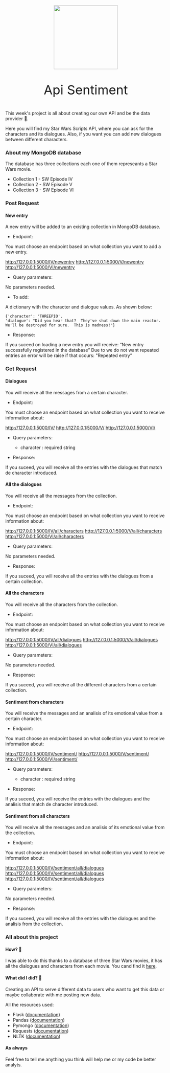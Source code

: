 <div style="text-align:center"><img src="https://img.cinemablend.com/cb/f/8/5/4/0/a/f8540aac64ee6cd1412906b2be8c19052c788d9263a8be5d3853facf11aa91b0.jpg" height=200 /></div>

<p align="center" 
    <span style="font-size:30pt"> Api Sentiment </span>
</p>

This week's project is all about creating our own API and be the data provider 🥳.

Here you will find my Star Wars Scripts API, where you can ask for the characters and its dialogues. Also, if you want you can add new dialogues between different characters.

### About my MongoDB database

The database has three collections each one of them represeants a Star Wars movie. 

- Collection 1 - SW Episode IV 
- Collection 2 - SW Episode V
- Collection 3 - SW Episode VI

### Post Request 

#### New entry

A new entry will be added to an existing collection in MongoDB database. 

- Endpoint: 

You must choose an endpoint based on what collection you want to add a new entry.

http://127.0.0.1:5000/IV/newentry
http://127.0.0.1:5000/V/newentry
http://127.0.0.1:5000/VI/newentry

- Query parameters:

No parameters needed.

- To add:

A dictionary with the character and dialogue values. As shown below:

```
{'character': 'THREEPIO',
'dialogue': "Did you hear that?  They've shut down the main reactor.  We'll be destroyed for sure.  This is madness!"}
```

- Response:

If you suceed on loading a new entry you will receive:  “New entry successfully registered in the database”
Due to we do not want repeated entries an error will be raise if that occurs: "Repeated entry”


### Get Request

#### Dialogues 

You will receive all the messages from a certain character.
 
- Endpoint: 

You must choose an endpoint based on what collection you want to receive information about:

http://127.0.0.1:5000/IV/
http://127.0.0.1:5000/V/
http://127.0.0.1:5000/VI/

- Query parameters:

    - character : required string

- Response:

If you suceed, you will receive all the entries with the dialogues that match de character introduced.

#### All the dialogues 

You will receive all the messages from the collection.
 
- Endpoint: 

You must choose an endpoint based on what collection you want to receive information about:

http://127.0.0.1:5000/IV/all/characters
http://127.0.0.1:5000/V/all/characters
http://127.0.0.1:5000/VI/all/characters

- Query parameters:

No parameters needed.

- Response:

If you suceed, you will receive all the entries with the dialogues from a certain collection.

#### All the characters

You will receive all the characters from the collection.
 
- Endpoint: 

You must choose an endpoint based on what collection you want to receive information about:

http://127.0.0.1:5000/IV/all/dialogues
http://127.0.0.1:5000/V/all/dialogues
http://127.0.0.1:5000/VI/all/dialogues

- Query parameters:

No parameters needed.

- Response:

If you suceed, you will receive all the different characters from a certain collection.

#### Sentiment from characters

You will receive the messages and an analisis of its emotional value from a certain character.
 
- Endpoint: 

You must choose an endpoint based on what collection you want to receive information about:

http://127.0.0.1:5000/IV/sentiment/
http://127.0.0.1:5000/V/sentiment/
http://127.0.0.1:5000/VI/sentiment/

- Query parameters:

    - character : required string

- Response:

If you suceed, you will receive the entries with the dialogues and the analisis that match de character introduced.

#### Sentiment from all characters

You will receive all the messages and an analisis of its emotional value from the collection.
 
- Endpoint: 

You must choose an endpoint based on what collection you want to receive information about:

http://127.0.0.1:5000/IV/sentiment/all/dialogues
http://127.0.0.1:5000/IV/sentiment/all/dialogues
http://127.0.0.1:5000/IV/sentiment/all/dialogues

- Query parameters:

No parameters needed.

- Response:

If you suceed, you will receive all the entries with the dialogues and the analisis from the collection.

### All about this project

#### How? 🧐

I was able to do this thanks to a database of three Star Wars movies, it has all the dialogues and characters from each movie.
You cand find it [here](https://www.kaggle.com/xvivancos/star-wars-movie-scripts).

#### What did I did? 🤔

Creating an API to serve different data to users who want to get this data or maybe collaborate with me posting new data.

All the resources used:

- Flask ([documentation](https://flask.palletsprojects.com/en/1.1.x/))
- Pandas ([documentation](https://pandas.pydata.org/docs/))
- Pymongo ([documentation](https://pymongo.readthedocs.io/en/stable/))
- Requests ([documentation](https://requests.readthedocs.io/en/master/))
- NLTK ([documentation](https://www.nltk.org))

#### As always

Feel free to tell me anything you think will help me or my code be better analyts. 